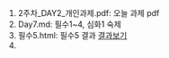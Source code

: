 1. 2주차_DAY2_개인과제.pdf: 오늘 과제 pdf
2. Day7.md: 필수1~4, 심화1 숙제
3. 필수5.html: 필수5 결과 [결과보기](https://raw.githack.com/Mirdev/Fastcampus_School_Lv0/master/Day7/필수5.html)
4. 
